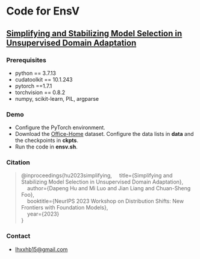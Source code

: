 # Code for **EnsV**

## [**Simplifying and Stabilizing Model Selection in Unsupervised Domain Adaptation**](https://openreview.net/forum?id=SfRa1zGxCg)

### Prerequisites
- python == 3.7.13 
- cudatoolkit == 10.1.243
- pytorch ==1.7.1
- torchvision == 0.8.2
- numpy, scikit-learn, PIL, argparse

### Demo

- Configure the PyTorch environment.
- Download the [Office-Home](https://www.hemanthdv.org/officeHomeDataset.html) dataset. Configure the data lists in **data** and the checkpoints in **ckpts**.
- Run the code in **ensv.sh**.


### Citation

> @inproceedings{hu2023simplifying, 
> &nbsp; &nbsp;  title={Simplifying and Stabilizing Model Selection in Unsupervised Domain Adaptation},  
> &nbsp; &nbsp;  author={Dapeng Hu and Mi Luo and Jian Liang and Chuan-Sheng Foo},  
> &nbsp; &nbsp;  booktitle={NeurIPS 2023 Workshop on Distribution Shifts: New Frontiers with Foundation Models},   
> &nbsp; &nbsp;  year={2023}  
> }

### Contact

- [lhxxhb15@gmail.com](lhxxhb15@gmail.com)
